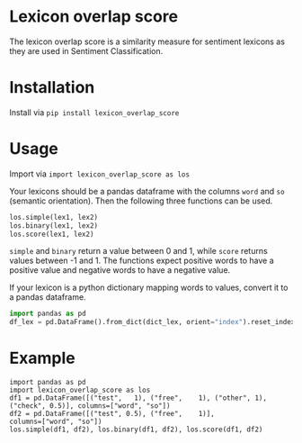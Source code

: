 # Lexicon overlap score
The lexicon overlap score is a similarity measure for sentiment lexicons as they are used in Sentiment Classification. 

# Installation
Install via `pip install lexicon_overlap_score`

# Usage
Import via `import lexicon_overlap_score as los`

Your lexicons should be a pandas dataframe with the columns `word` and `so` (semantic orientation).
Then the following three functions can be used.

``` python
los.simple(lex1, lex2)
los.binary(lex1, lex2)
los.score(lex1, lex2)
```

`simple` and `binary` return a value between 0 and 1, while `score` returns values between -1 and 1.
The functions expect positive words to have a positive value and negative words to have a negative value.

If your lexicon is a python dictionary mapping words to values, convert it to a pandas dataframe. 

``` python
import pandas as pd
df_lex = pd.DataFrame().from_dict(dict_lex, orient="index").reset_index().rename(columns={"index": "word", 0: "so"})
```

# Example
```
import pandas as pd
import lexicon_overlap_score as los
df1 = pd.DataFrame([("test",   1), ("free",    1), ("other", 1), ("check", 0.5)], columns=["word", "so"])
df2 = pd.DataFrame([("test", 0.5), ("free",    1)],                               columns=["word", "so"])
los.simple(df1, df2), los.binary(df1, df2), los.score(df1, df2)
```

